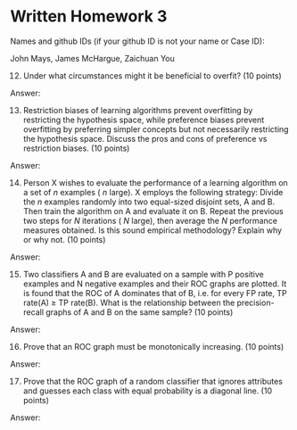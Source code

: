 # Written Homework 3

Names and github IDs (if your github ID is not your name or Case ID):

John Mays, James McHargue, Zaichuan You

12.	Under what circumstances might it be beneficial to overfit? (10 points)

Answer:

13.	Restriction biases of learning algorithms prevent overfitting by restricting the hypothesis space, while preference biases prevent overfitting by preferring simpler concepts but not necessarily restricting the hypothesis space. Discuss the pros and cons of preference vs restriction biases. (10 points)

Answer:

14.	Person X wishes to evaluate the performance of a learning algorithm on a set of $n$ examples ( $n$ large). X employs the following strategy:  Divide the $n$ examples randomly into two equal-sized disjoint sets, A and B. Then train the algorithm on A and evaluate it on B. Repeat the previous two steps for $N$ iterations ( $N$ large), then average the $N$ performance measures obtained. Is this sound empirical methodology? Explain why or why not. (10 points)

Answer: 

15.	Two classifiers A and B are evaluated on a sample with P positive examples and N negative examples and their ROC graphs are plotted. It is found that the ROC of A dominates that of B, i.e. for every FP rate, TP rate(A) $\geq$ TP rate(B). What is the relationship between the precision-recall graphs of A and B on the same sample? (10 points)

Answer: 

16.	Prove that an ROC graph must be monotonically increasing. (10 points)

Answer:

17.	Prove that the ROC graph of a random classifier that ignores attributes and guesses each class with equal probability is a diagonal line. (10 points)

Answer: 


